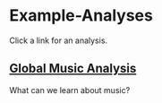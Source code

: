 # Example-Analyses
Click a link for an analysis.

## [Global Music Analysis](https://github.com/yogurtsauce/Example-Analyses/tree/master/Global%20Music)
What can we learn about music?

